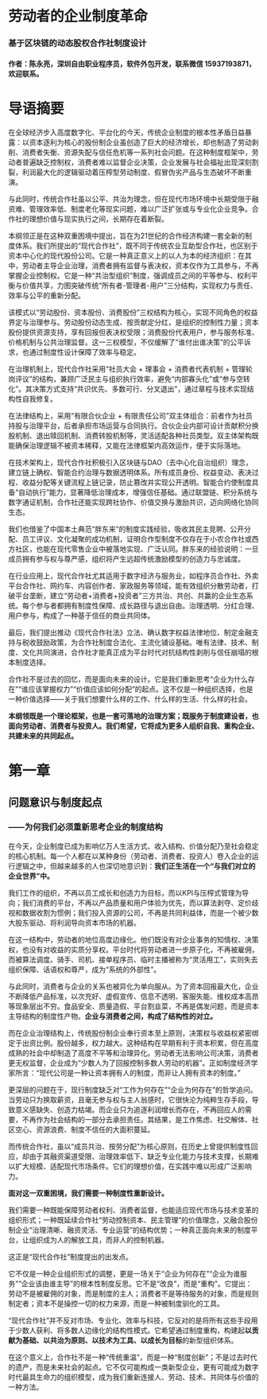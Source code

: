 # 劳动者的企业制度革命

### 基于区块链的动态股权合作社制度设计
#### 作者：陈永亮，深圳自由职业程序员，软件外包开发，联系微信 15937193871，欢迎联系。

# 导语摘要

在全球经济步入高度数字化、平台化的今天，传统企业制度的根本性矛盾日益暴露：以资本逐利为核心的股份制企业虽创造了巨大的经济增长，却也制造了劳动剥削、消费者失衡、资源失配与信任危机等一系列社会问题。在这种制度框架中，劳动者普遍缺乏控制权，消费者难以监督企业决策，企业发展与社会福祉出现深刻割裂，利润最大化的逻辑驱动着压榨型劳动制度、假冒伪劣产品与生态破坏不断重演。

与此同时，传统合作社虽以公平、共治为理念，但在现代市场环境中长期受限于融资难、管理效率低、制度老化等现实问题，难以广泛扩张或与专业化企业竞争。合作社的理想价值与现实执行之间，长期存在着断裂。

本纲领正是在这种双重困境中提出，旨在为21世纪的合作经济构建一套全新的制度体系。我们所提出的“现代合作社”，既不同于传统农业互助型合作社，也区别于资本中心化的现代股份公司。它是一种真正意义上的以人为本的经济组织：在其中，劳动者主导企业治理，消费者拥有监督与表决权，资本仅作为工具参与，不再掌握企业控制权。它是一种“共治型组织”制度，强调成员之间的平等参与、权利平衡与价值共享，力图突破传统“所有者-管理者-用户”三分结构，实现权力与责任、效率与公平的重新分配。

该模式以“劳动股份、资本股份、消费股份”三权结构为核心，实现不同角色的权益界定与治理参与。劳动股份动态生成、按贡献定分红，是组织的控制性力量；资本股份提供资源支持，享有回报但表决权受限；消费股份代表用户，参与服务标准、价格机制与公共治理监督。这一三权模型，不仅缓解了“谁付出谁决策”的公平诉求，也通过制度性设计保障了效率与稳定。

在治理机制上，现代合作社采用“社员大会 + 理事会 + 消费者代表机制 + 管理轮岗评议”的结构，兼顾广泛民主与组织执行效率，避免“内部寡头化”或“参与空转化”。其决策方式支持“共识优先、多数可行、分叉退出”，通过章程与技术实现结构性自我修复。

在法律结构上，采用“有限合伙企业 + 有限责任公司”双主体组合：前者作为社员持股与治理平台，后者承担市场运营与合同执行。合伙企业内部可设计贡献积分换股机制、退出赎回机制、消费转股机制等，灵活适配各种社员类型。双主体架构既能确保治理逻辑不被资本稀释，又能在法律框架内高效运作，便于实际落地。

在技术架构上，现代合作社积极引入区块链与DAO（去中心化自治组织）理念，建立链上确权、智能合约治理与数据透明体系。所有成员身份、权益变动、表决过程、收益分配等关键流程上链记录，防止篡改并实现公开透明。智能合约使制度具备“自动执行”能力，显著降低治理成本，增强信任基础。通过联盟链、积分系统与数字通证机制，合作社还能实现跨社协作、价值交换与激励共识，迈向网络化协同生态。

我们也借鉴了中国本土典范“胖东来”的制度实践经验，吸收其民主竞聘、公开分配、员工评议、文化凝聚的成功机制，证明合作型制度不仅存在于小农合作社或西方社区，也能在现代零售企业中被落地实现、广泛认同。胖东来的经验说明：一旦成员拥有参与权与尊严感，组织将产生远超传统激励模型的创造力与忠诚度。

在行业应用上，现代合作社尤其适用于数字经济与服务业，如程序员合作社、外卖平台合作社、网约车、内容创作者、家政服务等领域，能有效组织分散劳动者，打破平台垄断，建立“劳动者+消费者+投资者”三方共治、共创、共赢的企业生态系统。每个参与者都拥有制度性保障、成长路径与退出自由。治理透明、分红合理、用户参与，构成了一种基于信任的商业共同体。

最后，我们提出推动《现代合作社法》立法、确认数字权益法律地位、制定金融支持与税收鼓励政策，为合作社制度合法化、主流化铺设基础。唯有法律、技术、制度、文化共同演进，合作社才能真正成为平台时代对抗结构性剥削与信任崩塌的根本制度选择。

合作社不是过去的回忆，而是面向未来的设计。它是我们重新思考“企业为什么存在”“谁应该掌握权力”“价值应该如何分配”的起点。这不仅是一种组织选择，也是一种价值选择——关于我们想要什么样的工作、什么样的生活、什么样的社会。

**本纲领既是一个理论框架，也是一套可落地的治理方案；既服务于制度建设者，也面向劳动者、消费者与投资人。我们希望，它将成为更多人组织自我、重构企业、共建未来的共同起点。**

# 第一章

## 问题意识与制度起点

### ——为何我们必须重新思考企业的制度结构

在今天，企业制度已成为影响亿万人生活方式、收入结构、价值分配乃至社会稳定的核心机制。每一个人都在以某种身份（劳动者、消费者、投资人）卷入企业的运行逻辑之中，但越来越多的人也深切地意识到：**我们正生活在一个“与我们对立的企业世界”中。**

我们工作的组织，不再以员工成长和创造力为目标，而以KPI与压榨式管理为导向；我们消费的平台，不再以产品质量和用户体验为优先，而以算法剥夺、定价歧视和数据收割为惯例；我们投入资源的公司，不再是共同利益体，而是一个被少数大股东驱动、将利润导向资本市场的机器。

在这一结构中，劳动者的地位高度边缘化。他们既没有对企业事务的知情权、决策权，也没有对收益的实质分享权。平台时代将劳动者进一步原子化，不再被雇佣，而被算法调度。骑手、司机、接单程序员、临时主播被称为“灵活用工”，实则失去组织保障、话语权和尊严，成为“系统的外部性”。

与此同时，消费者与企业的关系也被异化为单向服从。为了资本回报最大化，企业不断降低产品标准，以次充好、虚假宣传、信息不透明、客服失能、维权成本高昂等现象层出不穷。食品安全、质量造假、平台割韭菜，不再是偶发问题，而是资本主导结构的制度性产物。**企业与消费者之间，构成了结构性的对立。**

而在企业治理结构上，传统股份制企业奉行资本至上原则，决策权与收益权紧密绑定于出资比例。股份越多，权力越大。这种结构在早期有利于资本积累，但在高度成熟的社会中却制造了高度不平等和治理异化。劳动者无法影响公司决策，消费者更无权监督，企业成为“少数人为了回报控制多数人劳动的机器”。正如制度经济学家所言：“现代公司是一种让资本拥有人的制度，而非让人拥有资本的制度。”

更深层的问题在于，现行制度缺乏对“工作为何存在”“企业为何存在”的哲学追问。当劳动只为换取薪资，且毫无参与权与主人翁感时，它很快沦为纯粹生存手段，导致意义感缺失、创造力枯竭。而企业只为追逐利润增长而存在，不再回应人的需要，不再作为社会结构的一部分去承担责任。其结果，是工作焦虑、社交解体、社区空心、资源浪费、制度不信任的大面积蔓延。

而传统合作社，虽以“成员共治、按劳分配”为核心原则，在历史上曾提供制度性回应，却由于其融资渠道受限、治理效率低下、缺乏专业化能力与技术支撑，长期难以扩大规模、适配现代市场条件。它们的理想价值，在实践中难以形成广泛影响力。

**面对这一双重困境，我们需要一种制度性重新设计。**

我们需要一种既能保障劳动者权利、消费者监督，也能适应现代市场与技术变革的组织形式；一种既延续合作社“劳动控制资本、民主管理”的价值理念，又融合股份制企业“治理清晰、融资灵活、专业运营”的结构优势；一种真正面向未来的制度平台，让组织成为人的解放工具，而非人的控制机器。

这正是“现代合作社”制度提出的出发点。

它不仅是一种企业组织形式的调整，更是一场关于“企业为何存在”“企业为谁服务”“企业该由谁主导”的根本性制度反思。它不是“改良”，而是“重构”。它提出：劳动不是被雇佣的对象，而是制度的主人；消费者不是等待服务的对象，而是规则制定者；资本不是操控一切的权力来源，而是一种被制度驯化的工具。

“现代合作社”并不反对市场、专业化、效率与科技，它反对的是将所有这些手段用于少数人获利、将多数人边缘化的结构性模式。它希望通过制度重构，构建起**以贡献为基础、以共治为原则、以技术为工具、以成长为目标**的新型组织体系。

在这个意义上，合作社不是一种“传统重温”，而是一种“制度创新”；不是过去时代的遗产，而是未来社会的起点。它不仅可能构成一类新型企业，更有可能成为数字时代最具生命力的组织模型，成为我们重新连接人、劳动、技术、共同体与价值的一种方法。
